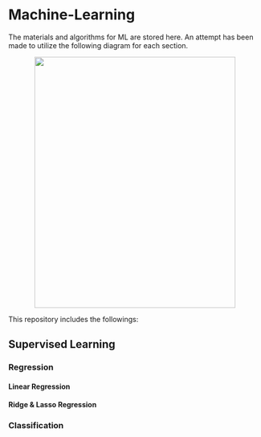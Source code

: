 # Machine-Learning
The materials and algorithms for ML are stored here.
An attempt has been made to utilize the following diagram for each section.
<div align="center">
<img src="https://github.com/user-attachments/assets/38a31ddc-d52a-4223-a9e1-a1ea845fde6a" width="400" height="500" align="center">
</div>

This repository includes the followings:

## Supervised Learning
### Regression
#### Linear Regression
#### Ridge & Lasso Regression
### Classification

